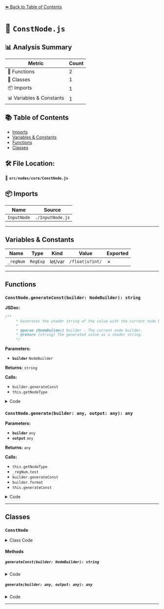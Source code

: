 [⬅️ Back to Table of Contents](../../../index.md)

# 📄 `ConstNode.js`

## 📊 Analysis Summary

| Metric | Count |
|--------|-------|
| 🔧 Functions | 2 |
| 🧱 Classes | 1 |
| 📦 Imports | 1 |
| 📊 Variables & Constants | 1 |

## 📚 Table of Contents

- [Imports](#imports)
- [Variables & Constants](#variables-constants)
- [Functions](#functions)
- [Classes](#classes)

## 🛠️ File Location:
📂 **`src/nodes/core/ConstNode.js`**

## 📦 Imports

| Name | Source |
|------|--------|
| `InputNode` | `./InputNode.js` |


---

## Variables & Constants

| Name | Type | Kind | Value | Exported |
|------|------|------|-------|----------|
| `_regNum` | `RegExp` | let/var | `/float\|u?int/` | ✗ |


---

## Functions

### `ConstNode.generateConst(builder: NodeBuilder): string`

**JSDoc:**
```typescript
/**
	 * Generates the shader string of the value with the current node builder.
	 *
	 * @param {NodeBuilder} builder - The current node builder.
	 * @return {string} The generated value as a shader string.
	 */
```

**Parameters:**

- **`builder`** `NodeBuilder`

**Returns:** `string`

**Calls:**

- `builder.generateConst`
- `this.getNodeType`

<details><summary>Code</summary>

```typescript
generateConst( builder ) {

		return builder.generateConst( this.getNodeType( builder ), this.value );

	}
```
</details>

### `ConstNode.generate(builder: any, output: any): any`

**Parameters:**

- **`builder`** `any`
- **`output`** `any`

**Returns:** `any`

**Calls:**

- `this.getNodeType`
- `_regNum.test`
- `builder.generateConst`
- `builder.format`
- `this.generateConst`

<details><summary>Code</summary>

```typescript
generate( builder, output ) {

		const type = this.getNodeType( builder );

		if ( _regNum.test( type ) && _regNum.test( output ) ) {

			return builder.generateConst( output, this.value );

		}

		return builder.format( this.generateConst( builder ), type, output );

	}
```
</details>


---

## Classes

### `ConstNode`

<details><summary>Class Code</summary>

```ts
class ConstNode extends InputNode {

	static get type() {

		return 'ConstNode';

	}

	/**
	 * Constructs a new input node.
	 *
	 * @param {any} value - The value of this node. Usually a JS primitive or three.js object (vector, matrix, color).
	 * @param {?string} nodeType - The node type. If no explicit type is defined, the node tries to derive the type from its value.
	 */
	constructor( value, nodeType = null ) {

		super( value, nodeType );

		/**
		 * This flag can be used for type testing.
		 *
		 * @type {boolean}
		 * @readonly
		 * @default true
		 */
		this.isConstNode = true;

	}

	/**
	 * Generates the shader string of the value with the current node builder.
	 *
	 * @param {NodeBuilder} builder - The current node builder.
	 * @return {string} The generated value as a shader string.
	 */
	generateConst( builder ) {

		return builder.generateConst( this.getNodeType( builder ), this.value );

	}

	generate( builder, output ) {

		const type = this.getNodeType( builder );

		if ( _regNum.test( type ) && _regNum.test( output ) ) {

			return builder.generateConst( output, this.value );

		}

		return builder.format( this.generateConst( builder ), type, output );

	}

}
```
</details>

#### Methods

##### `generateConst(builder: NodeBuilder): string`

<details><summary>Code</summary>

```ts
generateConst( builder ) {

		return builder.generateConst( this.getNodeType( builder ), this.value );

	}
```
</details>

##### `generate(builder: any, output: any): any`

<details><summary>Code</summary>

```ts
generate( builder, output ) {

		const type = this.getNodeType( builder );

		if ( _regNum.test( type ) && _regNum.test( output ) ) {

			return builder.generateConst( output, this.value );

		}

		return builder.format( this.generateConst( builder ), type, output );

	}
```
</details>


---